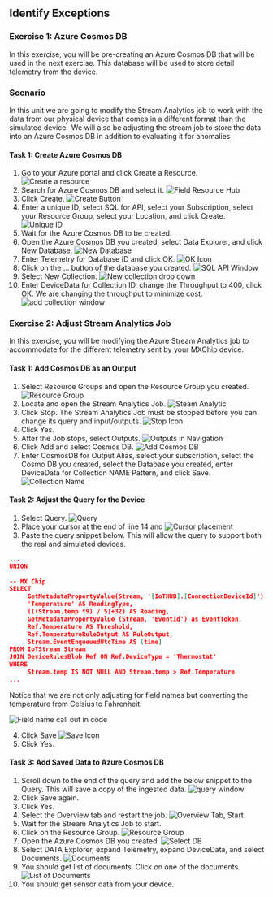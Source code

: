 ## Identify Exceptions

### Exercise 1: Azure Cosmos DB 
In this exercise, you will be pre-creating an Azure Cosmos DB that will be used in the next exercise.  This database will be used to store detail telemetry from the device.  

### Scenario 
 
In this unit we are going to modify the Stream Analytics job to work with the data from our physical device that comes in a different format than the simulated device.  We will also be adjusting the stream job to store the data into an Azure Cosmos DB in addition to evaluating it for anomalies 

#### Task 1: Create Azure Cosmos DB 

1. Go to your Azure portal and click Create a Resource. 
![Create a resource](../media/1-ie-unit4.png)
2. Search for Azure Cosmos DB and select it. 
![Field Resource Hub](../media/2-ie-unit4.png)
3. Click Create. 
![Create Button](../media/3-ie-unit4.png)
4. Enter a unique ID, select SQL for API, select your Subscription, select your Resource Group, select your Location, and click Create. 
![Unique ID](../media/4-ie-unit4.png)
5. Wait for the Azure Cosmos DB to be created.
6. Open the Azure Cosmos DB you created, select Data Explorer, and click New Database. 
![New Database](../media/5-ie-unit4.png)
7. Enter Telemetry for Database ID and click OK. 
![OK Icon](../media/6-ie-unit4.png)
8. Click on the … button of the database you created. 
![SQL API Window](../media/7-ie-unit4.png)
9. Select New Collection. 
![New collection drop down](../media/8-ie-unit4.png)
10. Enter DeviceData for Collection ID, change the Throughput to 400, click OK. We are changing the throughput to minimize cost. 
![add collection window](../media/9-ie-unit4.png)
 
### Exercise 2: Adjust Stream Analytics Job  
In this exercise, you will be modifying the Azure Stream Analytics job to accommodate for the different telemetry sent by your MXChip device. 
 
#### Task 1: Add Cosmos DB as an Output 

1. Select Resource Groups and open the Resource Group you created. 
![Resource Group](../media/10-ie-unit4.png)
2. Locate and open the Stream Analytics Job.
![Steam Analytic](../media/11-ie-unit4.png) 
3. Click Stop. The Stream Analytics Job must be stopped before you can change its query and input/outputs. 
![Stop Icon](../media/12-ie-unit4.png)
4. Click Yes. 
5. After the Job stops, select Outputs. 
![Outputs in Navigation](../media/13-ie-unit4.png)
6. Click Add and select Cosmos DB. 
![Add Cosmos DB](../media/14-ie-unit4.png)
7. Enter CosmosDB for Output Alias, select your subscription, select the Cosmo DB you created, select the Database you created, enter DeviceData for Collection NAME Pattern, and click Save. 
![Collection Name](../media/15-ie-unit4.png)

#### Task 2: Adjust the Query for the Device 


1. Select Query. 
![Query](../media/16-ie-unit4.png)
2. Place your cursor at the end of line 14 and <ENTER> 
![Cursor placement](../media/17-ie-unit4.png)
3. Paste the query snippet below. This will allow the query to support both the real and simulated devices. 


```json
...
UNION 
  
-- MX Chip 
SELECT 
     GetMetadataPropertyValue(Stream, '[IoTHUB].[ConnectionDeviceId]') as DeviceID, 
     'Temperature' AS ReadingType, 
     (((Stream.temp *9) / 5)+32) AS Reading, 
     GetMetadataPropertyValue (Stream, 'EventId') as EventToken, 
     Ref.Temperature AS Threshold, 
     Ref.TemperatureRuleOutput AS RuleOutput, 
     Stream.EventEnqueuedUtcTime AS [time] 
FROM IoTStream Stream  
JOIN DeviceRulesBlob Ref ON Ref.DeviceType = 'Thermostat' 
WHERE 
     Stream.temp IS NOT NULL AND Stream.temp > Ref.Temperature 
...
```
 
Notice that we are not only adjusting for field names but converting the temperature from Celsius to Fahrenheit. 

![Field name call out in code](../media/18-ie-unit4.png)
 

4. Click Save 
![Save Icon](../media/19-ie-unit4.png)
5. Click Yes. 
 
#### Task 3: Add Saved Data to Azure Cosmos DB 


1. Scroll down to the end of the query and add the below snippet to the Query. This will save a copy of the ingested data. 
![query window](../media/20-ie-unit4.png)
2. Click Save again.
3. Click Yes.
4. Select the Overview tab and restart the job.
![Overview Tab, Start](../media/21-ie-unit4.png) 
5. Wait for the Stream Analytics Job to start.
6. Click on the Resource Group. 
![Resource Group](../media/22-ie-unit4.png)
7. Open the Azure Cosmos DB you created. 
![Select DB](../media/23-ie-unit4.png)
8. Select DATA Explorer, expand Telemetry, expand DeviceData, and select Documents. 
![Documents](../media/24-ie-unit4.png)
9. You should get list of documents. Click on one of the documents. 
![List of Documents](../media/25-ie-unit4.png)
10. You should get sensor data from your device. 
